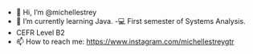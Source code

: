 - 👋 Hi, I’m @michellestrey
- 🌱 I’m currently learning Java.
-💻 First semester of Systems Analysis.
- CEFR Level B2
- 📫 How to reach me: https://www.instagram.com/michellestreygtr


<!---
michellestrey/michellestrey is a ✨ special ✨ repository because its `README.md` (this file) appears on your GitHub profile.
You can click the Preview link to take a look at your changes.
--->
